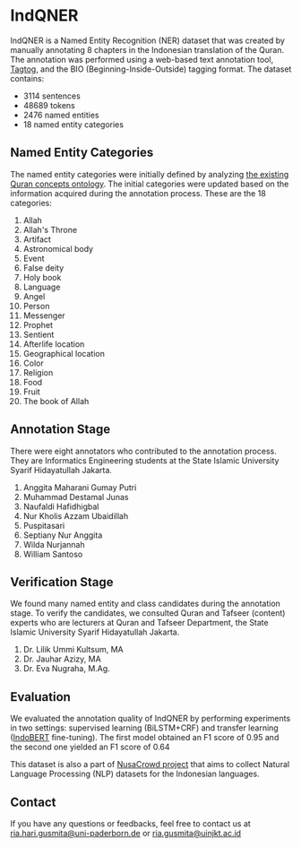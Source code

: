 # IndQNER
IndQNER is a Named Entity Recognition (NER) dataset that was created by manually annotating 8 chapters in the Indonesian translation of the Quran. 
The annotation was performed using a web-based text annotation tool, [Tagtog](https://www.tagtog.com/), and the BIO (Beginning-Inside-Outside) tagging format. 
The dataset contains:
* 3114 sentences
* 48689 tokens
* 2476 named entities
* 18 named entity categories

## Named Entity Categories
The named entity categories were initially defined by analyzing [the existing Quran concepts ontology](https://corpus.quran.com/concept.jsp).
The initial categories were updated based on the information acquired during the annotation process. These are the 18 categories:
1. Allah
2. Allah's Throne
3. Artifact
4. Astronomical body
5. Event
6. False deity
7. Holy book
8. Language
9. Angel
10. Person
11. Messenger
12. Prophet
13. Sentient
14. Afterlife location
15. Geographical location
16. Color
17. Religion
18. Food
19. Fruit
20. The book of Allah

## Annotation Stage
There were eight annotators who contributed to the annotation process. They are Informatics Engineering students at the State Islamic University Syarif Hidayatullah Jakarta. 
1. Anggita Maharani Gumay Putri
2. Muhammad Destamal Junas
3. Naufaldi Hafidhigbal
4. Nur Kholis Azzam Ubaidillah
5. Puspitasari
6. Septiany Nur Anggita
7. Wilda Nurjannah
8. William Santoso

## Verification Stage
We found many named entity and class candidates during the annotation stage. To verify the candidates, we consulted Quran and Tafseer (content) experts who are lecturers at Quran and Tafseer Department, the State Islamic University Syarif Hidayatullah Jakarta.
1. Dr. Lilik Ummi Kultsum, MA
2. Dr. Jauhar Azizy, MA
3. Dr. Eva Nugraha, M.Ag.

## Evaluation
We evaluated the annotation quality of IndQNER by performing experiments in two settings: supervised learning (BiLSTM+CRF) and transfer learning ([IndoBERT](https://huggingface.co/indobenchmark/indobert-base-p1}) fine-tuning). The first model obtained an F1 score of 0.95 and the second one yielded an F1 score of 0.64

This dataset is also a part of [NusaCrowd project](https://github.com/IndoNLP/nusa-crowd) that aims to collect Natural Language Processing (NLP) datasets for the Indonesian languages.

## Contact
If you have any questions or feedbacks, feel free to contact us at ria.hari.gusmita@uni-paderborn.de or ria.gusmita@uinjkt.ac.id
